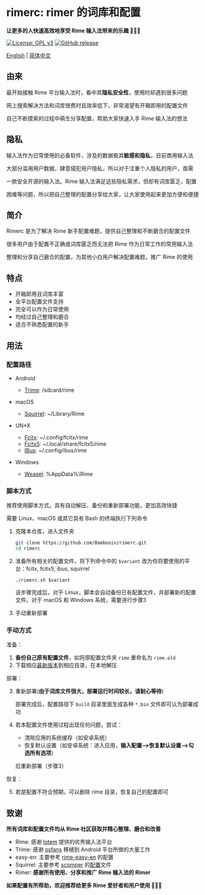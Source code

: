 # rimerc: rimer 的词库和配置

**让更多的人快速高效地享受 Rime 输入法带来的乐趣 🎉🎉🎉**

[![License: GPL v3](https://img.shields.io/badge/License-GPL%20v3-blue.svg)](https://www.gnu.org/licenses/gpl-3.0)
[![GitHub release](https://img.shields.io/github/release/Bambooin/rimerc.svg)](https://github.com/Bambooin/rimerc/releases)

[English](README.md) | [简体中文](README_sc.md)

## 由来

最开始接触 Rime 平台输入法时，看中其**隐私安全性**，使用时却遇到很多问题

网上搜索解决方法和词库很费时且效率低下，非常渴望有开箱即用的配置文件

自己不断摸索的过程中萌生分享配置，帮助大家快速入手 Rime 输入法的想法

## 隐私

输入法作为日常使用的必备软件，涉及的数据极其**敏感和隐私**，目前商用输入法

大部分滥用用户数据，肆意侵犯用户隐私，所以对于注重个人隐私的用户，亟需

一款安全开源的输入法。Rime 输入法满足这些隐私需求，但却有词库匮乏，配置

困难等问题，所以把自己整理的配置分享给大家，让大家使用起来更加方便和便捷

## 简介

Rimerc 是为了解决 Rime 新手配置难题，提供自己整理和不断磨合的配置文件

很多用户由于配置不正确或词库匮乏而无法把 Rime 作为日常工作的常用输入法

整理和分享自己磨合的配置，为其他小白用户解决配置难题，推广 Rime 的使用

## 特点

- 开箱即用且词库丰富
- 全平台配置文件支持
- 完全可以作为日常使用
- 均经过自己整理和磨合
- 适合不熟悉配置的新手

## 用法

### 配置路径

- Android
  - [Trime](https://github.com/osfans/trime): /sdcard/rime

- macOS
  - [Squirrel](https://github.com/rime/squirrel): ~/Library/Rime

- UN\*X
  - [Fcitx](https://github.com/fcitx/fcitx-rime): ~/.config/fcitx/rime
  - [Fcitx5](https://github.com/fcitx/fcitx5-rime): ~/.local/share/fcitx5/rime
  - [IBus](https://github.com/rime/ibus-rime): ~/.config/ibus/rime

- Windows
  - [Weasel](https://github.com/rime/weasel): %AppData%\Rime

### 脚本方式

推荐使用脚本方式，具有自动解压、备份和重新部署功能，更加高效快捷

需要 Linux、macOS 或其它具有 Bash 的终端执行下列命令

1. 克隆本仓库，进入文件夹

   ``` bash
   git clone https://github.com/Bambooin/rimerc.git
   cd rimerc
   ```

2. 准备所有相关的配置文件，将下列命令中的 `$variant` 改为你将要使用的平台：fcitx, fcitx5, ibus, squirrel

   ```
   ./rimerc.sh $variant
   ```

   该步骤完成后，对于 Linux，脚本会自动备份已有配置文件，并部署新的配置文件。对于 macOS 和 Windows 系统，需要进行步骤3

3. 手动重新部署


### 手动方式

准备：

1. **备份自己原有配置文件**，如将原配置文件夹 `rime` 重命名为 `rime.old`
2. 下载相应[最新版本](https://github.com/Bambooin/rimerc/releases)到相应目录，在本地解压

部署：

3. 重新部署(**由于词库文件很大，部署运行时间较长，请耐心等待**)

   部署完成后，配置路径下 `build` 目录里面生成各种 `*.bin` 文件即可认为部署成功

4. 若本配置文件使用过程出现任何问题，尝试：

   - 清除应用的系统缓存（如安卓系统）
   - 恢复默认设置（如安卓系统：进入应用，**输入配置-->恢复默认设置-->勾选所有选项**）

   后重新部署（步骤3）

恢复：

5. 若是配置不符合预期，可以删除 rime 目录，恢复自己的配置即可

## 致谢

**所有词库和配置文件均从 Rime 社区获取并精心整理、磨合和改善**
- Rime: 感谢 [lotem](https://github.com/lotem) 提供的优秀输入法平台
- Trime: 感谢 [osfans](https://github.com/osfans) 移植到 Android 平台所做的大量工作
- easy-en: 主要参考 [rime-easy-en](https://github.com/BlindingDark/rime-easy-en) 的配置
- Squirrel: 主要参考 [scomper](https://github.com/scomper) 的[配置](https://github.com/scomper/Rime)文件 
- Rimer: **感谢所有使用、分享和推广 Rime 输入法的 Rimer**

**如果配置有所帮助，欢迎推荐给更多 Rime 爱好者和用户使用 🥳🥳🥳**

